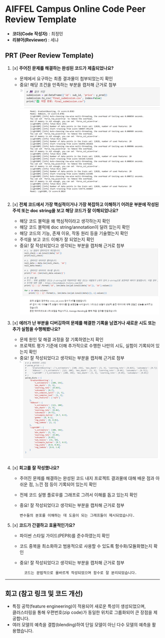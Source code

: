 # AIFFEL Campus Online Code Peer Review Template

- **코더(Code 작성자)** : 최정민
- **리뷰어(Reviewer)** : 세냐

## PRT (Peer Review Template)

1. [x] **주어진 문제를 해결하는 완성된 코드가 제출되었나요?**  
   - 문제에서 요구하는 최종 결과물이 첨부되었는지 확인  
   - 중요! 해당 조건을 만족하는 부분을 캡처해 근거로 첨부  
   ![Снимок экрана 2025-07-16 10:40:25](https://raw.githubusercontent.com/averksuu/AIFFEL_quest_rs2/main/Exploration/Ex02/pictures/%D0%A1%D0%BD%D0%B8%D0%BC%D0%BE%D0%BA%20%D1%8D%D0%BA%D1%80%D0%B0%D0%BD%D0%B0%202025-07-16%20104025.png)  
   ![Снимок экрана 2025-07-16 10:40:57](https://raw.githubusercontent.com/averksuu/AIFFEL_quest_rs2/main/Exploration/Ex02/pictures/%D0%A1%D0%BD%D0%B8%D0%BC%D0%BE%D0%BA%20%D1%8D%D0%BA%D1%80%D0%B0%D0%BD%D0%B0%202025-07-16%20104057.png)

2. [x] **전체 코드에서 가장 핵심적이거나 가장 복잡하고 이해하기 어려운 부분에 작성된 주석 또는 doc string을 보고 해당 코드가 잘 이해되었나요?**  
   - 해당 코드 블럭을 왜 핵심적이라고 생각하는지 확인  
   - 해당 코드 블럭에 doc string/annotation이 달려 있는지 확인  
   - 해당 코드의 기능, 존재 이유, 작동 원리 등을 기술했는지 확인  
   - 주석을 보고 코드 이해가 잘 되었는지 확인  
   - 중요! 잘 작성되었다고 생각되는 부분을 캡처해 근거로 첨부  
   ![Снимок экрана 2025-07-16 10:41:20](https://raw.githubusercontent.com/averksuu/AIFFEL_quest_rs2/main/Exploration/Ex02/pictures/%D0%A1%D0%BD%D0%B8%D0%BC%D0%BE%D0%BA%20%D1%8D%D0%BA%D1%80%D0%B0%D0%BD%D0%B0%202025-07-16%20104120.png)  
   ![Снимок экрана 2025-07-16 10:41:36](https://raw.githubusercontent.com/averksuu/AIFFEL_quest_rs2/main/Exploration/Ex02/pictures/%D0%A1%D0%BD%D0%B8%D0%BC%D0%BE%D0%BA%20%D1%8D%D0%BA%D1%80%D0%B0%D0%BD%D0%B0%202025-07-16%20104136.png)

3. [x] **에러가 난 부분을 디버깅하여 문제를 해결한 기록을 남겼거나 새로운 시도 또는 추가 실험을 수행해봤나요?**  
   - 문제 원인 및 해결 과정을 잘 기록하였는지 확인  
   - 프로젝트 평가 기준에 더해 추가적으로 수행한 나만의 시도, 실험이 기록되어 있는지 확인  
   - 중요! 잘 작성되었다고 생각되는 부분을 캡처해 근거로 첨부  
   ![Снимок экрана 2025-07-16 10:41:55](https://raw.githubusercontent.com/averksuu/AIFFEL_quest_rs2/main/Exploration/Ex02/pictures/%D0%A1%D0%BD%D0%B8%D0%BC%D0%BE%D0%BA%20%D1%8D%D0%BA%D1%80%D0%B0%D0%BD%D0%B0%202025-07-16%20104155.png)

4. [x] **회고를 잘 작성했나요?**  
   - 주어진 문제를 해결하는 완성된 코드 내지 프로젝트 결과물에 대해 배운 점과 아쉬운 점, 느낀 점 등이 기록되어 있는지 확인  
   - 전체 코드 실행 플로우를 그래프로 그려서 이해를 돕고 있는지 확인 
   - 중요! 잘 작성되었다고 생각되는 부분을 캡처해 근거로 첨부
     
  
         변수들의 분포를 이해하는 데 도움이 되는 그래프들이 제시되었습니다.  

5. [x] **코드가 간결하고 효율적인가요?**  
   - 파이썬 스타일 가이드(PEP8)를 준수하였는지 확인  
   - 코드 중복을 최소화하고 범용적으로 사용할 수 있도록 함수화/모듈화했는지 확인  
   - 중요! 잘 작성되었다고 생각되는 부분을 캡처해 근거로 첨부
     
     
           코드는 문법적으로 올바르게 작성되었으며 함수로 잘 분리되었습니다.

---

## 회고 (참고 링크 및 코드 개선)

- 특징 공학(feature engineering)이 적용되어 새로운 특성이 생성되었으며,  
  클러스터링을 통해 우편번호(zip code)가 동일한 위치로 그룹화되어 큰 장점을 제공합니다.  
- 여러 모델의 예측을 결합(blending)하여 단일 모델이 아닌 다수 모델의 예측을 활용했습니다.


